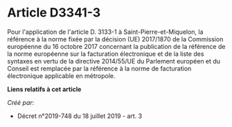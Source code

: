 # Article D3341-3

Pour l'application de l'article D. 3133-1 à Saint-Pierre-et-Miquelon, la référence à la norme fixée par la décision (UE)
2017/1870 de la Commission européenne du 16 octobre 2017 concernant la publication de la référence de la norme européenne sur
la facturation électronique et de la liste des syntaxes en vertu de la directive 2014/55/UE du Parlement européen et du
Conseil est remplacée par la référence à la norme de facturation électronique applicable en métropole.

**Liens relatifs à cet article**

_Créé par_:

  - Décret n°2019-748 du 18 juillet 2019 - art. 3
